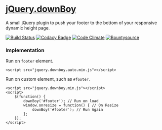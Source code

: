 # [jQuery.downBoy](https://github.com/eustasy/jquery.downboy)

A small jQuery plugin to push your footer to the bottom of your responsive dynamic height page.

[![Build Status](https://travis-ci.org/eustasy/jQuery.downBoy.svg?branch=master)](https://travis-ci.org/eustasy/jQuery.downBoy)
[![Codacy Badge](https://api.codacy.com/project/badge/Grade/a8cbb7167985494e922bdea60193e74f)](https://www.codacy.com/app/lewisgoddard/jQuery.downBoy?utm_source=github.com&amp;utm_medium=referral&amp;utm_content=eustasy/jQuery.downBoy&amp;utm_campaign=Badge_Grade)
[![Code Climate](https://codeclimate.com/github/eustasy/jquery.downboy/badges/gpa.svg)](https://codeclimate.com/github/eustasy/jquery.downboy)
[![Bountysource](https://www.bountysource.com/badge/tracker?tracker_id=482426)](https://www.bountysource.com/teams/eustasy/issues?tracker_ids=482426)

### Implementation

Run on `footer` element.  
```
<script src="jquery.downboy.auto.min.js"></script>
```

Run on custom element, such as `#footer`.  
```
<script src="jquery.downboy.min.js"></script>
<script>
 	$(function() {
		downBoy('#footer'); // Run on load
		window.onresize = function() { // On Resize
			downBoy('#footer'); // Run Again
		};
	});
</script>
```
